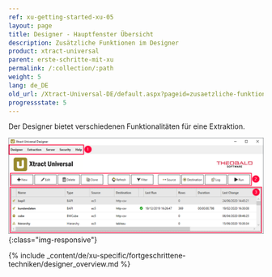 ```yaml
---
ref: xu-getting-started-xu-05
layout: page
title: Designer - Hauptfenster Übersicht 
description: Zusätzliche Funktionen im Designer
product: xtract-universal
parent: erste-schritte-mit-xu
permalink: /:collection/:path
weight: 5
lang: de_DE
old_url: /Xtract-Universal-DE/default.aspx?pageid=zusaetzliche-funktionen-im-designer
progressstate: 5
---
```


Der Designer bietet verschiedenen Funktionalitäten für eine Extraktion. 

![Designer](/img/content/xu/xu_designer_main-window.png){:class="img-responsive"}

{% include _content/de/xu-specific/fortgeschrittene-techniken/designer_overview.md %}